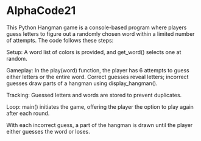 # AlphaCode21
This Python Hangman game is a console-based program where players guess letters to figure out a randomly chosen word within a limited number of attempts. The code follows these steps:

Setup: A word list of colors is provided, and get_word() selects one at random.

Gameplay: In the play(word) function, the player has 6 attempts to guess either letters or the entire word. Correct guesses reveal letters; incorrect guesses draw parts of a hangman using display_hangman().

Tracking: Guessed letters and words are stored to prevent duplicates.

Loop: main() initiates the game, offering the player the option to play again after each round.

With each incorrect guess, a part of the hangman is drawn until the player either guesses the word or loses.









